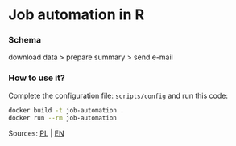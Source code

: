 # Job automation in R

### Schema 

download data > prepare summary > send e-mail

### How to use it?

Complete the configuration file: `scripts/config` and run this code:

```sh
docker build -t job-automation .
docker run --rm job-automation
```

Sources: [PL](http://www.worksmarter.pl/post/job-automation-r-1) | [EN](http://www.worksmarter.pl/en/post/job-automation-r-1)